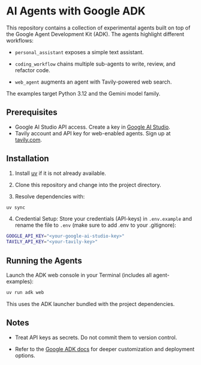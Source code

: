 # AI Agents with Google ADK

This repository contains a collection of experimental agents built on top of the Google Agent Development Kit (ADK). The agents highlight different workflows:

- `personal_assistant` exposes a simple text assistant.

- `coding_workflow` chains multiple sub-agents to write, review, and refactor code.

- `web_agent` augments an agent with Tavily-powered web search.

The examples target Python 3.12 and the Gemini model family.

## Prerequisites

- Google AI Studio API access. Create a key in [Google AI Studio](https://aistudio.google.com/prompts/new_chat).
- Tavily account and API key for web-enabled agents. Sign up at [tavily.com](https://www.tavily.com/).


## Installation

1. Install [uv](https://docs.astral.sh/uv/getting-started/installation/) if it is not already available.

2. Clone this repository and change into the project directory.

3. Resolve dependencies with:

```bash
uv sync
```

4. Credential Setup: Store your credentials (API-keys) in `.env.example` and rename the file to `.env` (make sure to add .env to your .gitignore):

```bash
GOOGLE_API_KEY="<your-google-ai-studio-key>"
TAVILY_API_KEY="<your-tavily-key>"
```

## Running the Agents

Launch the ADK web console in your Terminal (includes all agent-examples):

```bash
uv run adk web
```

This uses the ADK launcher bundled with the project dependencies. 


## Notes

- Treat API keys as secrets. Do not commit them to version control.

- Refer to the [Google ADK docs](https://google.github.io/adk-docs/) for deeper customization and deployment options.
